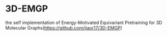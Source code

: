 # 3D-EMGP
the self implementation of Energy-Motivated Equivariant Pretraining for 3D Molecular Graphs(https://github.com/jiaor17/3D-EMGP)
